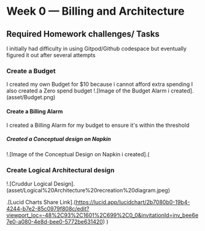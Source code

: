 # Week 0 — Billing and Architecture

## Required Homework challenges/ Tasks

I initially had difficulty in using Gitpod/Github codespace but eventually figured it out after several attempts

### Create a Budget

I created my own Budget for $10 because i cannot afford extra spending
I also created a Zero spend budget 
!.[Image of the Budget Alarm i created].(asset/Budget.png)

#### Create a Billing Alarm

I created a Billing Alarm for my budget to ensure it's within the threshold

##### Created a Conceptual design on Napkin
!.[Image of the Conceptual Design on Napkin i created].(

### Create Logical Architectural design

!.[Cruddur Logical Design].(asset/Logical%20Architecture%20recreation%20diagram.jpeg)

.[Lucid Charts Share Link].(https://lucid.app/lucidchart/2b7080b0-19b4-4244-b7e2-85c0979f808c/edit?viewport_loc=-48%2C93%2C1601%2C699%2C0_0&invitationId=inv_bee6e7e0-a080-4e8d-bee0-5772be631420)
)
